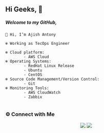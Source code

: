 ## Hi Geeks, 👋

##### Welcome to my GitHub,

```
👋 Hi, I’m Ajish Antony

❄️ Working as TecOps Engineer

❄️ Cloud platform: 
        - AWS Cloud
❄️ Operating Systems:
        - RedHat Linux Release
        - Ubuntu
        - CentOS
❄️ Source Code Management/Version Control:
        - Git
❄️ Monitoring Tools:
        - AWS CloudWatch
        - Zabbix
    
```     

### ⚙️ Connect with Me

<p align="center">
<a href="mailto:ajishantony95@gmail.com"><img src="https://img.shields.io/badge/Gmail-D14836?style=for-the-badge&logo=gmail&logoColor=white"/></a>
<a href="https://www.linkedin.com/in/ajish-antony/"><img src="https://img.shields.io/badge/LinkedIn-0077B5?style=for-the-badge&logo=linkedin&logoColor=white"/></a> 
